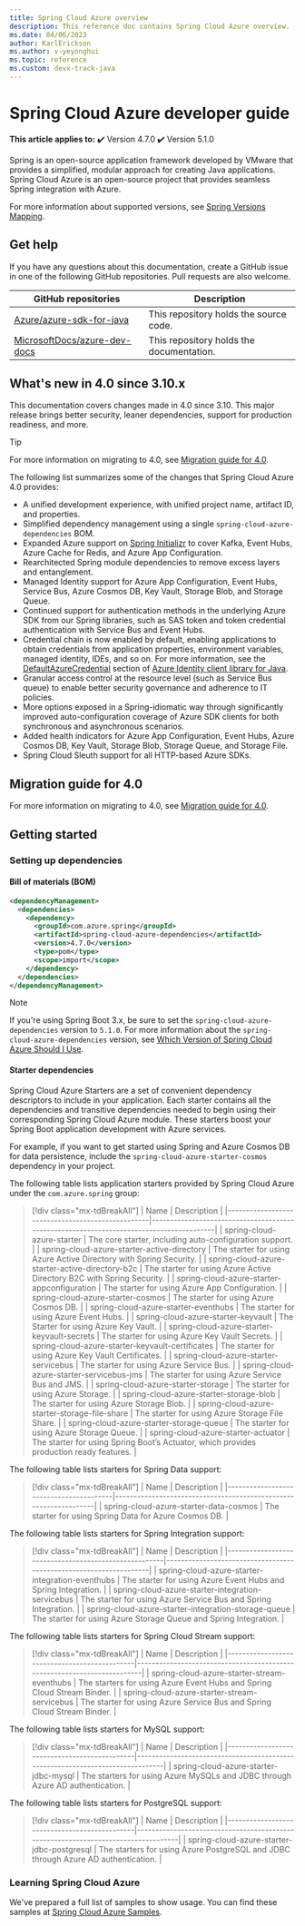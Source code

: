 ```yaml
---
title: Spring Cloud Azure overview
description: This reference doc contains Spring Cloud Azure overview.
ms.date: 04/06/2023
author: KarlErickson
ms.author: v-yeyonghui
ms.topic: reference
ms.custom: devx-track-java
---
```


# Spring Cloud Azure developer guide

**This article applies to:** ✔️ Version 4.7.0 ✔️ Version 5.1.0

Spring is an open-source application framework developed by VMware that provides a simplified, modular approach for creating Java applications. Spring Cloud Azure is an open-source project that provides seamless Spring integration with Azure.

For more information about supported versions, see [Spring Versions Mapping](https://github.com/Azure/azure-sdk-for-java/wiki/Spring-Versions-Mapping).

## Get help

If you have any questions about this documentation, create a GitHub issue in one of the following GitHub repositories. Pull requests are also welcome.

| GitHub repositories                                                                          | Description                              |
|----------------------------------------------------------------------------------------------|------------------------------------------|
| [Azure/azure-sdk-for-java](https://github.com/Azure/azure-sdk-for-java/tree/main/sdk/spring) | This repository holds the source code.   |
| [MicrosoftDocs/azure-dev-docs](https://github.com/MicrosoftDocs/azure-dev-docs)              | This repository holds the documentation. |

## What's new in 4.0 since 3.10.x

This documentation covers changes made in 4.0 since 3.10. This major release brings better security, leaner dependencies, support for production readiness, and more.

> [!TIP]
> For more information on migrating to 4.0, see [Migration guide for 4.0](migration-guide-for-4.0.md).

The following list summarizes some of the changes that Spring Cloud Azure 4.0 provides:

* A unified development experience, with unified project name, artifact ID, and properties.
* Simplified dependency management using a single `spring-cloud-azure-dependencies` BOM.
* Expanded Azure support on [Spring Initializr](https://start.spring.io) to cover Kafka, Event Hubs, Azure Cache for Redis, and Azure App Configuration.
* Rearchitected Spring module dependencies to remove excess layers and entanglement.
* Managed Identity support for Azure App Configuration, Event Hubs, Service Bus, Azure Cosmos DB, Key Vault, Storage Blob, and Storage Queue.
* Continued support for authentication methods in the underlying Azure SDK from our Spring libraries, such as SAS token and token credential authentication with Service Bus and Event Hubs.
* Credential chain is now enabled by default, enabling applications to obtain credentials from application properties, environment variables, managed identity, IDEs, and so on. For more information, see the [DefaultAzureCredential](/java/api/overview/azure/identity-readme#defaultazurecredential) section of [Azure Identity client library for Java](/java/api/overview/azure/identity-readme).
* Granular access control at the resource level (such as Service Bus queue) to enable better security governance and adherence to IT policies.
* More options exposed in a Spring-idiomatic way through significantly improved auto-configuration coverage of Azure SDK clients for both synchronous and asynchronous scenarios.
* Added health indicators for Azure App Configuration, Event Hubs, Azure Cosmos DB, Key Vault, Storage Blob, Storage Queue, and Storage File.
* Spring Cloud Sleuth support for all HTTP-based Azure SDKs.

## Migration guide for 4.0

For more information on migrating to 4.0, see [Migration guide for 4.0](migration-guide-for-4.0.md).

## Getting started

### Setting up dependencies

#### Bill of materials (BOM)

```xml
<dependencyManagement>
  <dependencies>
    <dependency>
      <groupId>com.azure.spring</groupId>
      <artifactId>spring-cloud-azure-dependencies</artifactId>
      <version>4.7.0</version>
      <type>pom</type>
      <scope>import</scope>
    </dependency>
  </dependencies>
</dependencyManagement>
```

> [!NOTE]
> If you're using Spring Boot 3.x, be sure to set the `spring-cloud-azure-dependencies` version to `5.1.0`.
> For more information about the `spring-cloud-azure-dependencies` version, see [Which Version of Spring Cloud Azure Should I Use](https://github.com/Azure/azure-sdk-for-java/wiki/Spring-Versions-Mapping#which-version-of-spring-cloud-azure-should-i-use).

#### Starter dependencies

Spring Cloud Azure Starters are a set of convenient dependency descriptors to include in your application. Each starter contains all the dependencies and transitive dependencies needed to begin using their corresponding Spring Cloud Azure module. These starters boost your Spring Boot application development with Azure services.

For example, if you want to get started using Spring and Azure Cosmos DB for data persistence, include the `spring-cloud-azure-starter-cosmos` dependency in your project.

The following table lists application starters provided by Spring Cloud Azure under the `com.azure.spring` group:

> [!div class="mx-tdBreakAll"]
> | Name                                             | Description                                                                             |
> |--------------------------------------------------|-----------------------------------------------------------------------------------------|
> | spring-cloud-azure-starter                       | The core starter, including auto-configuration support.                                 |
> | spring-cloud-azure-starter-active-directory      | The starter for using Azure Active Directory with Spring Security.                      |
> | spring-cloud-azure-starter-active-directory-b2c  | The starter for using Azure Active Directory B2C with Spring Security.                  |
> | spring-cloud-azure-starter-appconfiguration      | The starter for using Azure App Configuration.                                          |
> | spring-cloud-azure-starter-cosmos                | The starter for using Azure Cosmos DB.                                                  |
> | spring-cloud-azure-starter-eventhubs             | The starter for using Azure Event Hubs.                                                 |
> | spring-cloud-azure-starter-keyvault              | The Starter for using Azure Key Vault.                                                  |
> | spring-cloud-azure-starter-keyvault-secrets      | The starter for using Azure Key Vault Secrets.                                          |
> | spring-cloud-azure-starter-keyvault-certificates | The starter for using Azure Key Vault Certificates.                                     |
> | spring-cloud-azure-starter-servicebus            | The starter for using Azure Service Bus.                                                |
> | spring-cloud-azure-starter-servicebus-jms        | The starter for using Azure Service Bus and JMS.                                        |
> | spring-cloud-azure-starter-storage               | The starter for using Azure Storage.                                                    |
> | spring-cloud-azure-starter-storage-blob          | The starter for using Azure Storage Blob.                                               |
> | spring-cloud-azure-starter-storage-file-share    | The starter for using Azure Storage File Share.                                         |
> | spring-cloud-azure-starter-storage-queue         | The starter for using Azure Storage Queue.                                              |
> | spring-cloud-azure-starter-actuator              | The starter for using Spring Boot’s Actuator, which provides production ready features. |

The following table lists starters for Spring Data support:

> [!div class="mx-tdBreakAll"]
> | Name                                   | Description                                                      |
> |----------------------------------------|------------------------------------------------------------------|
> | spring-cloud-azure-starter-data-cosmos | The starter for using Spring Data for Azure Cosmos DB. |

The following table lists starters for Spring Integration support:

> [!div class="mx-tdBreakAll"]
> | Name                                                 | Description                                                       |
> |------------------------------------------------------|-------------------------------------------------------------------|
> | spring-cloud-azure-starter-integration-eventhubs     | The starter for using Azure Event Hubs and Spring Integration.    |
> | spring-cloud-azure-starter-integration-servicebus    | The starter for using Azure Service Bus and Spring Integration.   |
> | spring-cloud-azure-starter-integration-storage-queue | The starter for using Azure Storage Queue and Spring Integration. |

The following table lists starters for Spring Cloud Stream support:

> [!div class="mx-tdBreakAll"]
> | Name                                         | Description                                                             |
> |----------------------------------------------|-------------------------------------------------------------------------|
> | spring-cloud-azure-starter-stream-eventhubs  | The starters for using Azure Event Hubs and Spring Cloud Stream Binder. |
> | spring-cloud-azure-starter-stream-servicebus | The starter for using Azure Service Bus and Spring Cloud Stream Binder. |

The following table lists starters for MySQL support:

> [!div class="mx-tdBreakAll"]
> | Name                                         | Description                                                                   |
> |----------------------------------------------|-------------------------------------------------------------------------------|
> | spring-cloud-azure-starter-jdbc-mysql        | The starters for using Azure MySQLs and JDBC through Azure AD authentication. |

The following table lists starters for PostgreSQL support:

> [!div class="mx-tdBreakAll"]
> | Name                                         | Description                                                                       |
> |----------------------------------------------|-----------------------------------------------------------------------------------|
> | spring-cloud-azure-starter-jdbc-postgresql   | The starters for using Azure PostgreSQL and JDBC through Azure AD authentication. |

### Learning Spring Cloud Azure

We've prepared a full list of samples to show usage. You can find these samples at [Spring Cloud Azure Samples](https://github.com/Azure-Samples/azure-spring-boot-samples/tree/main).

